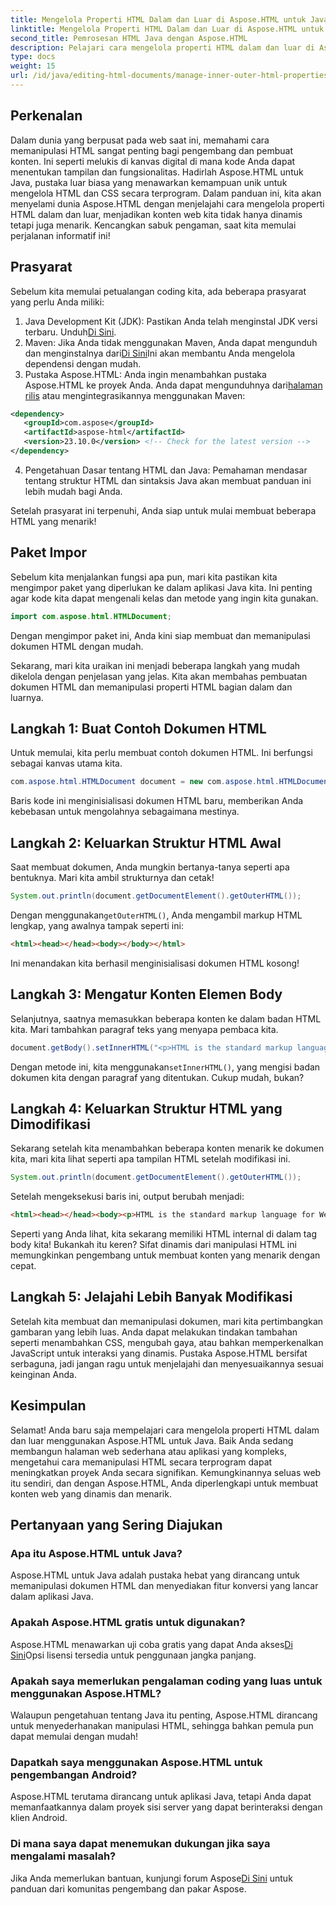 ```yaml
---
title: Mengelola Properti HTML Dalam dan Luar di Aspose.HTML untuk Java
linktitle: Mengelola Properti HTML Dalam dan Luar di Aspose.HTML untuk Java
second_title: Pemrosesan HTML Java dengan Aspose.HTML
description: Pelajari cara mengelola properti HTML dalam dan luar di Aspose.HTML untuk Java dengan panduan langkah demi langkah ini, cocok untuk pengembang web dan pembuat konten.
type: docs
weight: 15
url: /id/java/editing-html-documents/manage-inner-outer-html-properties/
---
```

## Perkenalan
Dalam dunia yang berpusat pada web saat ini, memahami cara memanipulasi HTML sangat penting bagi pengembang dan pembuat konten. Ini seperti melukis di kanvas digital di mana kode Anda dapat menentukan tampilan dan fungsionalitas. Hadirlah Aspose.HTML untuk Java, pustaka luar biasa yang menawarkan kemampuan unik untuk mengelola HTML dan CSS secara terprogram. Dalam panduan ini, kita akan menyelami dunia Aspose.HTML dengan menjelajahi cara mengelola properti HTML dalam dan luar, menjadikan konten web kita tidak hanya dinamis tetapi juga menarik. Kencangkan sabuk pengaman, saat kita memulai perjalanan informatif ini!

## Prasyarat

Sebelum kita memulai petualangan coding kita, ada beberapa prasyarat yang perlu Anda miliki:

1.  Java Development Kit (JDK): Pastikan Anda telah menginstal JDK versi terbaru. Unduh[Di Sini](https://www.oracle.com/java/technologies/javase-jdk11-downloads.html).
2.  Maven: Jika Anda tidak menggunakan Maven, Anda dapat mengunduh dan menginstalnya dari[Di Sini](https://maven.apache.org/download.cgi)Ini akan membantu Anda mengelola dependensi dengan mudah.
3.  Pustaka Aspose.HTML: Anda ingin menambahkan pustaka Aspose.HTML ke proyek Anda. Anda dapat mengunduhnya dari[halaman rilis](https://releases.aspose.com/html/java/) atau mengintegrasikannya menggunakan Maven:
```xml
<dependency>
   <groupId>com.aspose</groupId>
   <artifactId>aspose-html</artifactId>
   <version>23.10.0</version> <!-- Check for the latest version -->
</dependency>
```
4. Pengetahuan Dasar tentang HTML dan Java: Pemahaman mendasar tentang struktur HTML dan sintaksis Java akan membuat panduan ini lebih mudah bagi Anda.

Setelah prasyarat ini terpenuhi, Anda siap untuk mulai membuat beberapa HTML yang menarik!

## Paket Impor

Sebelum kita menjalankan fungsi apa pun, mari kita pastikan kita mengimpor paket yang diperlukan ke dalam aplikasi Java kita. Ini penting agar kode kita dapat mengenali kelas dan metode yang ingin kita gunakan.

```java
import com.aspose.html.HTMLDocument;
```

Dengan mengimpor paket ini, Anda kini siap membuat dan memanipulasi dokumen HTML dengan mudah. 

Sekarang, mari kita uraikan ini menjadi beberapa langkah yang mudah dikelola dengan penjelasan yang jelas. Kita akan membahas pembuatan dokumen HTML dan memanipulasi properti HTML bagian dalam dan luarnya.

## Langkah 1: Buat Contoh Dokumen HTML

Untuk memulai, kita perlu membuat contoh dokumen HTML. Ini berfungsi sebagai kanvas utama kita.

```java
com.aspose.html.HTMLDocument document = new com.aspose.html.HTMLDocument();
```

Baris kode ini menginisialisasi dokumen HTML baru, memberikan Anda kebebasan untuk mengolahnya sebagaimana mestinya.

## Langkah 2: Keluarkan Struktur HTML Awal

Saat membuat dokumen, Anda mungkin bertanya-tanya seperti apa bentuknya. Mari kita ambil strukturnya dan cetak!

```java
System.out.println(document.getDocumentElement().getOuterHTML());
```

 Dengan menggunakan`getOuterHTML()`, Anda mengambil markup HTML lengkap, yang awalnya tampak seperti ini: 
```html
<html><head></head><body></body></html>
```
Ini menandakan kita berhasil menginisialisasi dokumen HTML kosong!

## Langkah 3: Mengatur Konten Elemen Body

Selanjutnya, saatnya memasukkan beberapa konten ke dalam badan HTML kita. Mari tambahkan paragraf teks yang menyapa pembaca kita.

```java
document.getBody().setInnerHTML("<p>HTML is the standard markup language for Web pages.</p>");
```

Dengan metode ini, kita menggunakan`setInnerHTML()`, yang mengisi badan dokumen kita dengan paragraf yang ditentukan. Cukup mudah, bukan?

## Langkah 4: Keluarkan Struktur HTML yang Dimodifikasi

Sekarang setelah kita menambahkan beberapa konten menarik ke dokumen kita, mari kita lihat seperti apa tampilan HTML setelah modifikasi ini.

```java
System.out.println(document.getDocumentElement().getOuterHTML());
```

Setelah mengeksekusi baris ini, output berubah menjadi:
```html
<html><head></head><body><p>HTML is the standard markup language for Web pages.</p></body></html>
```
Seperti yang Anda lihat, kita sekarang memiliki HTML internal di dalam tag body kita! Bukankah itu keren? Sifat dinamis dari manipulasi HTML ini memungkinkan pengembang untuk membuat konten yang menarik dengan cepat.

## Langkah 5: Jelajahi Lebih Banyak Modifikasi

Setelah kita membuat dan memanipulasi dokumen, mari kita pertimbangkan gambaran yang lebih luas. Anda dapat melakukan tindakan tambahan seperti menambahkan CSS, mengubah gaya, atau bahkan memperkenalkan JavaScript untuk interaksi yang dinamis. Pustaka Aspose.HTML bersifat serbaguna, jadi jangan ragu untuk menjelajahi dan menyesuaikannya sesuai keinginan Anda.

## Kesimpulan

Selamat! Anda baru saja mempelajari cara mengelola properti HTML dalam dan luar menggunakan Aspose.HTML untuk Java. Baik Anda sedang membangun halaman web sederhana atau aplikasi yang kompleks, mengetahui cara memanipulasi HTML secara terprogram dapat meningkatkan proyek Anda secara signifikan. Kemungkinannya seluas web itu sendiri, dan dengan Aspose.HTML, Anda diperlengkapi untuk membuat konten web yang dinamis dan menarik.

## Pertanyaan yang Sering Diajukan

### Apa itu Aspose.HTML untuk Java?  
Aspose.HTML untuk Java adalah pustaka hebat yang dirancang untuk memanipulasi dokumen HTML dan menyediakan fitur konversi yang lancar dalam aplikasi Java.

### Apakah Aspose.HTML gratis untuk digunakan?  
 Aspose.HTML menawarkan uji coba gratis yang dapat Anda akses[Di Sini](https://releases.aspose.com/)Opsi lisensi tersedia untuk penggunaan jangka panjang.

### Apakah saya memerlukan pengalaman coding yang luas untuk menggunakan Aspose.HTML?  
Walaupun pengetahuan tentang Java itu penting, Aspose.HTML dirancang untuk menyederhanakan manipulasi HTML, sehingga bahkan pemula pun dapat memulai dengan mudah!

### Dapatkah saya menggunakan Aspose.HTML untuk pengembangan Android?  
Aspose.HTML terutama dirancang untuk aplikasi Java, tetapi Anda dapat memanfaatkannya dalam proyek sisi server yang dapat berinteraksi dengan klien Android.

### Di mana saya dapat menemukan dukungan jika saya mengalami masalah?  
 Jika Anda memerlukan bantuan, kunjungi forum Aspose[Di Sini](https://forum.aspose.com/c/html/29) untuk panduan dari komunitas pengembang dan pakar Aspose.
